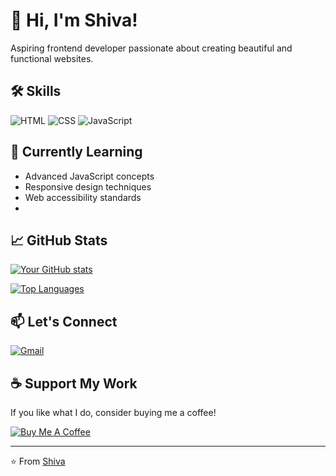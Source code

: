 # 👋 Hi, I'm Shiva!

Aspiring frontend developer passionate about creating beautiful and functional websites.

## 🛠 Skills
![HTML](https://img.shields.io/badge/HTML-E34F26?style=for-the-badge&logo=html&logoColor=white)
![CSS](https://img.shields.io/badge/CSS-1572B6?style=for-the-badge&logo=css&logoColor=white)
![JavaScript](https://img.shields.io/badge/JavaScript-F7DF1E?style=for-the-badge&logo=javascript&logoColor=black)

## 🌱 Currently Learning
- Advanced JavaScript concepts
- Responsive design techniques
- Web accessibility standards
- 
## 📈 GitHub Stats
[![Your GitHub stats](https://github-readme-stats.vercel.app/api?username=itsshivaes&show_icons=true&theme=radical)](https://github.com/itsshivaes)

[![Top Languages](https://github-readme-stats.vercel.app/api/top-langs/?username=itsshivaes&layout=compact&theme=radical)](https://github.com/itsshivaes)

## 📫 Let's Connect
[![Gmail](https://img.shields.io/badge/Gmail-D14836?style=for-the-badge&logo=gmail&logoColor=white)](mailto:itsshivaes@gmail.com)

## ☕ Support My Work
If you like what I do, consider buying me a coffee!

[![Buy Me A Coffee](https://img.shields.io/badge/Buy_Me_A_Coffee-FFDD00?style=for-the-badge&logo=buy-me-a-coffee&logoColor=black)](https://buymeacoffee.com/shivaes)

---

⭐️ From [Shiva](https://github.com/itsshivaes)
